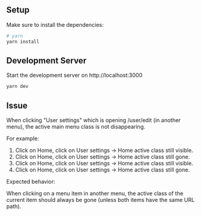 ## Setup

Make sure to install the dependencies:

```bash
# yarn
yarn install
```

## Development Server

Start the development server on http://localhost:3000

```bash
yarn dev
```

## Issue

When clicking "User settings" which is opening /user/edit (in another menu), the active main menu class is not disappearing.

For example:

1. Click on Home, click on User settings -> Home active class still visible.
2. Click on Home, click on User settings -> Home active class still gone.
3. Click on Home, click on User settings -> Home active class still visible.
4. Click on Home, click on User settings -> Home active class still gone.

Expected behavior:

When clicking on a menu item in another menu, the active class of the current item should always be gone (unless both items have the same URL path).